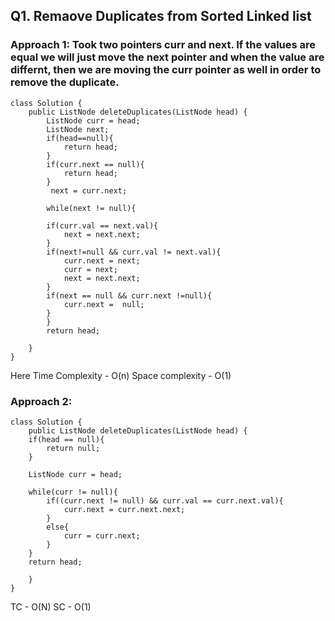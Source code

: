 ## Q1. Remaove Duplicates from Sorted Linked list 

### Approach 1: Took two pointers curr and next. If the values are equal we will just move the next pointer and when the value are differnt, then we are moving the curr pointer as well in order to remove the duplicate.
```
class Solution {
    public ListNode deleteDuplicates(ListNode head) {
        ListNode curr = head;
        ListNode next;
        if(head==null){
            return head;
        }
        if(curr.next == null){
            return head;
        }
         next = curr.next;

        while(next != null){

        if(curr.val == next.val){
            next = next.next;
        }
        if(next!=null && curr.val != next.val){
            curr.next = next;
            curr = next;
            next = next.next;
        }
        if(next == null && curr.next !=null){
            curr.next =  null;
        }
        }
        return head;
        
    }
}
```
Here Time Complexity - O(n)
    Space complexity - O(1)

### Approach 2: 
```
class Solution {
    public ListNode deleteDuplicates(ListNode head) {
    if(head == null){
        return null;
    }

    ListNode curr = head;

    while(curr != null){
        if((curr.next != null) && curr.val == curr.next.val){
            curr.next = curr.next.next;
        }
        else{
            curr = curr.next;
        }
    }
    return head;
        
    }
}
```

TC - O(N)
SC - O(1)

